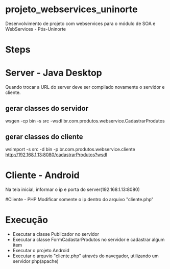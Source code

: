 # projeto_webservices_uninorte
Desenvolvimento de projeto com webservices para o módulo de SOA e WebServices - Pós-Uninorte

# Steps

# Server - Java Desktop
Quando trocar a URL do server deve ser compilado novamente o servidor e cliente.

## gerar classes do servidor  
wsgen -cp bin -s src -wsdl br.com.produtos.webservice.CadastrarProdutos

## gerar classes do cliente  
wsimport -s src -d bin -p br.com.produtos.webservice.cliente http://192.168.1.13:8080/cadastrarProdutos?wsdl

# Cliente - Android
Na tela inicial, informar o ip e porta do server(192.168.1.13:8080)

#Cliente - PHP
Modificar somente o ip dentro do arquivo "cliente.php" 


# Execução
* Executar a classe Publicador no servidor
* Executar a classe FormCadastarProdutos no servidor e cadastrar algum item
* Executar o projeto Android
* Executar o arquvio "cliente.php" através do navegador, utilizando um servidor php(apache)


